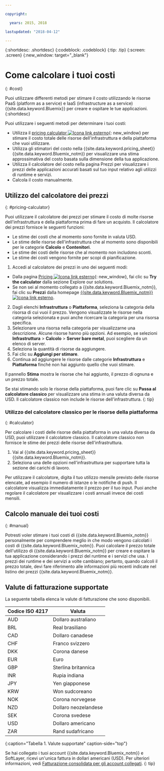 ```yaml
---

copyright:

  years: 2015, 2018

lastupdated: "2018-04-12"

---
```


{:shortdesc: .shortdesc}
{:codeblock: .codeblock}
{:tip: .tip}
{:screen: .screen}
{:new_window: target="_blank"}

# Come calcolare i tuoi costi
{: #cost}

Puoi utilizzare differenti metodi per stimare il costo utilizzando le risorse PaaS (platform as a service) e IaaS (infrastructure as a service) {{site.data.keyword.Bluemix}} per creare e ospitare le tue applicazioni.
{:shortdesc}

Puoi utilizzare i seguenti metodi per determinare i tuoi costi: 
* Utilizza il [pricing calculator ![Icona link esterno](../icons/launch-glyph.svg)](https://console.bluemix.net/pricing/){: new_window} per stimare il costo totale delle risorse dell'infrastruttura e della piattaforma che vuoi utilizzare.
* Utilizza gli stimatori del costo nella  {{site.data.keyword.pricing_sheet}} {{site.data.keyword.Bluemix_notm}}
per visualizzare una stima approssimativa del costo basata sulla dimensione della tua applicazione. 
* Utilizza il calcolatore del costo nella pagina Prezzi per visualizzare i prezzi delle applicazioni accurati basati sul tuo input relativo agli utilizzi di runtime e servizi. 
* Calcola il costo manualmente. 

## Utilizzo del calcolatore dei prezzi 
{: #pricing-calculator}

Puoi utilizzare il calcolatore dei prezzi per stimare il costo di molte risorse dell'infrastruttura e della piattaforma prima di fare un acquisto.
Il calcolatore dei prezzi fornisce le seguenti funzioni: 
  * Le stime dei costi che al momento sono fornite in valuta USD.
  * Le stime delle risorse dell'infrastruttura che al momento sono disponibili per le categorie **Calcolo** e **Contenitori**.
  * Le stime dei costi delle risorse che al momento non includono sconti.
  * Le stime dei costi vengono fornite per scopi di pianificazione.

1. Accedi al calcolatore dei prezzi in uno dei seguenti modi:
  * Dalla pagina [Pricing ![Icona link esterno](../icons/launch-glyph.svg)](https://www.ibm.com/cloud/pricing){: new_window}, fai clic su **Try the calculator** dalla sezione Explore our solutions.
  * Se non sei al momento collegato a {{site.data.keyword.Bluemix_notm}}, fai clic su **Prezzi** dalla homepage [{{site.data.keyword.Bluemix_notm}} ![Icona link esterno](../icons/launch-glyph.svg)](https://console.bluemix.net/).
2. Dagli elenchi **Infrastruttura** o **Piattaforma**, seleziona la categoria della risorsa di cui vuoi il prezzo. Vengono visualizzate le risorse nella categoria selezionata e puoi anche ricercare la categoria per una risorsa specifica.
3. Selezionare una risorsa nella categoria per visualizzarne una descrizione. Alcune risorse hanno più opzioni. Ad esempio, se selezioni **Infrastruttura** > **Calcolo** > **Server bare metal**, puoi scegliere da un elenco di server. 
4. Seleziona la quantità di risorse da aggiungere.
5. Fai clic su **Aggiungi per stimare**.
6. Continua ad aggiungere le risorse dalle categorie **Infrastruttura** e **Piattaforma** finché non hai aggiunto quello che vuoi stimare.

Il pannello **Stima** mostra le risorse che hai aggiunto, il prezzo di ognuna e un prezzo totale. 

Se stai stimando solo le risorse della piattaforma, puoi fare clic su **Passa al calcolatore classico** per visualizzare una stima in una valuta diversa da USD. Il calcolatore classico non include le risorse dell'infrastruttura.
{: tip}

### Utilizzo del calcolatore classico per le risorse della piattaforma 
{: #calculator}

Per calcolare i costi delle risorse della piattaforma in una valuta diversa da USD, puoi utilizzare il calcolatore classico. Il calcolatore classico non fornisce le stime dei prezzi delle risorse dell'infrastruttura. 

1. Vai al {{site.data.keyword.pricing_sheet}} {{site.data.keyword.Bluemix_notm}}.
2. Seleziona una delle opzioni nell'infrastruttura per supportare tutta la sezione dei carichi di lavoro. 

Per utilizzare il calcolatore, digita il tuo utilizzo mensile previsto delle
risorse elencate, ad esempio il numero di istanze o le notifiche di push. Il calcolatore visualizza immediatamente il prezzo per il tuo
input. Puoi anche regolare il calcolatore per visualizzare i costi annuali invece dei costi mensili.

## Calcolo manuale dei tuoi costi
{: #manual}

Potresti voler stimare i tuoi costi di {{site.data.keyword.Bluemix_notm}} personalmente per comprendere meglio in che modo vengono calcolati i costi di {{site.data.keyword.Bluemix_notm}}. Puoi calcolare il prezzo totale
dell'utilizzo di {{site.data.keyword.Bluemix_notm}} per creare e ospitare la tua applicazione considerando i prezzi del runtime e i servizi che usa. I prezzi dei runtime e dei servizi a volte cambiano; pertanto, quando calcoli il prezzo totale, devi fare riferimento alle informazioni più recenti indicate nel listino dei prezzi {{site.data.keyword.Bluemix_notm}}.

## Valute di fatturazione supportate

La seguente tabella elenca le valute di fatturazione che sono disponibili. 

|Codice ISO 4217| Valuta|
|-------------|---------|
|AUD |	  Dollaro australiano|
|BRL |	  Real brasiliano|
|CAD |	  Dollaro canadese|
|CHF |	  Franco svizzero|
|DKK |	  Corona danese|
|EUR |	  Euro|
|GBP |	  Sterlina britannica|
|INR |	  Rupia indiana|
|JPY |	  Yen giapponese|
|KRW |	  Won sudcoreano|
|NOK |	  Corona norvegese|
|NZD |	  Dollaro neozelandese|
|SEK |	  Corona svedese|
|USD |    Dollaro americano|
|ZAR |	  Rand sudafricano|
{:caption="Tabella 1. Valute supportate" caption-side="top"}

Se hai collegato i tuoi account {{site.data.keyword.Bluemix_notm}} e SoftLayer, ricevi un'unica fattura in dollari americani (USD). Per ulteriori informazioni, vedi [Fatturazione consolidata per gli account collegati](/docs/account/linking_accounts.html).
{: tip}
